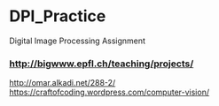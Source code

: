 # DPI_Practice
Digital Image Processing Assignment

### http://bigwww.epfl.ch/teaching/projects/  
http://omar.alkadi.net/288-2/  
https://craftofcoding.wordpress.com/computer-vision/
